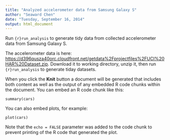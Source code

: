 ```yaml
---
title: "Analyzed accelerometer data from Samsung Galaxy S"
author: "Seaward Chen"
date: "Tuesday, September 16, 2014"
output: html_document
---
```


Run ```{r}run_analysis``` to generate tidy data from collected accelerometer data from Samsung Galaxy S.

The accelerometer data is here: <https://d396qusza40orc.cloudfront.net/getdata%2Fprojectfiles%2FUCI%20HAR%20Dataset.zip>. Download it to working directory, unzip it, then run ```{r}run_analysis``` to generate tiday datasets.

When you click the **Knit** button a document will be generated that includes both content as well as the output of any embedded R code chunks within the document. You can embed an R code chunk like this:

```{r}
summary(cars)
```

You can also embed plots, for example:

```{r, echo=FALSE}
plot(cars)
```

Note that the `echo = FALSE` parameter was added to the code chunk to prevent printing of the R code that generated the plot.
